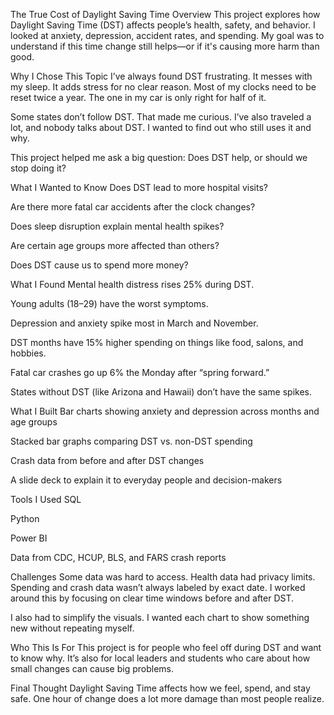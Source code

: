 
The True Cost of Daylight Saving Time
Overview
This project explores how Daylight Saving Time (DST) affects people’s health, safety, and behavior. I looked at anxiety, depression, accident rates, and spending. My goal was to understand if this time change still helps—or if it's causing more harm than good.

Why I Chose This Topic
I’ve always found DST frustrating. It messes with my sleep. It adds stress for no clear reason. Most of my clocks need to be reset twice a year. The one in my car is only right for half of it.

Some states don’t follow DST. That made me curious. I’ve also traveled a lot, and nobody talks about DST. I wanted to find out who still uses it and why.

This project helped me ask a big question: Does DST help, or should we stop doing it?

What I Wanted to Know
Does DST lead to more hospital visits?

Are there more fatal car accidents after the clock changes?

Does sleep disruption explain mental health spikes?

Are certain age groups more affected than others?

Does DST cause us to spend more money?

What I Found
Mental health distress rises 25% during DST.

Young adults (18–29) have the worst symptoms.

Depression and anxiety spike most in March and November.

DST months have 15% higher spending on things like food, salons, and hobbies.

Fatal car crashes go up 6% the Monday after “spring forward.”

States without DST (like Arizona and Hawaii) don’t have the same spikes.

What I Built
Bar charts showing anxiety and depression across months and age groups

Stacked bar graphs comparing DST vs. non-DST spending

Crash data from before and after DST changes

A slide deck to explain it to everyday people and decision-makers

Tools I Used
SQL

Python

Power BI

Data from CDC, HCUP, BLS, and FARS crash reports

Challenges
Some data was hard to access. Health data had privacy limits. Spending and crash data wasn’t always labeled by exact date. I worked around this by focusing on clear time windows before and after DST.

I also had to simplify the visuals. I wanted each chart to show something new without repeating myself.

Who This Is For
This project is for people who feel off during DST and want to know why. It’s also for local leaders and students who care about how small changes can cause big problems.

Final Thought
Daylight Saving Time affects how we feel, spend, and stay safe. One hour of change does a lot more damage than most people realize.
